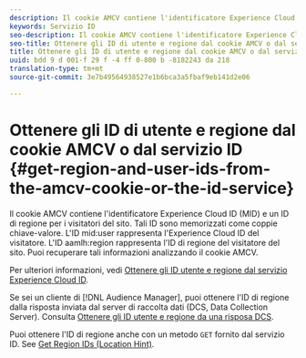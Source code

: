 ```yaml
---
description: Il cookie AMCV contiene l'identificatore Experience Cloud ID (MID) e un ID di regione per i visitatori del sito. Tali ID sono memorizzati come coppie chiave-valore. L'ID utente mid rappresenta l'Experience Cloud ID del visitatore. L'ID aamlh region rappresenta l'ID regione per i visitatori del sito. Puoi recuperare tali informazioni analizzando il cookie AMCV.
keywords: Servizio ID
seo-description: Il cookie AMCV contiene l'identificatore Experience Cloud ID (MID) e un ID di regione per i visitatori del sito. Tali ID sono memorizzati come coppie chiave-valore. L'ID utente mid rappresenta l'Experience Cloud ID del visitatore. L'ID aamlh region rappresenta l'ID regione per i visitatori del sito. Puoi recuperare tali informazioni analizzando il cookie AMCV.
seo-title: Ottenere gli ID di utente e regione dal cookie AMCV o dal servizio ID
title: Ottenere gli ID di utente e regione dal cookie AMCV o dal servizio ID
uuid: bdd 9 d 001-f 29 f -4 ff 0-800 b -8182243 da 218
translation-type: tm+mt
source-git-commit: 3e7b49564938527e1b6bca3a5fbaf9eb141d2e06

---
```



# Ottenere gli ID di utente e regione dal cookie AMCV o dal servizio ID {#get-region-and-user-ids-from-the-amcv-cookie-or-the-id-service}

Il cookie AMCV contiene l&#39;identificatore Experience Cloud ID (MID) e un ID di regione per i visitatori del sito. Tali ID sono memorizzati come coppie chiave-valore. L&#39;ID mid:user rappresenta l&#39;Experience Cloud ID del visitatore. L&#39;ID aamlh:region rappresenta l&#39;ID di regione del visitatore del sito. Puoi recuperare tali informazioni analizzando il cookie AMCV.

Per ulteriori informazioni, vedi [Ottenere gli ID utente e regione dal servizio Experience Cloud ID](https://marketing.adobe.com/resources/help/en_US/aam/dcs-mcid-ids.html).

Se sei un cliente di [!DNL Audience Manager], puoi ottenere l&#39;ID di regione dalla risposta inviata dal server di raccolta dati (DCS, Data Collection Server). Consulta [Ottenere gli ID utente e regione da una risposa DCS](https://marketing.adobe.com/resources/help/en_US/aam/dcs-aam-ids.html).

Puoi ottenere l&#39;ID di regione anche con un metodo `GET` fornito dal servizio ID. See [Get Region IDs (Location Hint)](../library/get-set/getlocationhint.md#reference-a761030ff06c4439946bb56febf42d4c).
